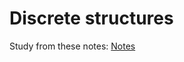 
# Discrete structures

Study from these notes: [Notes](https://store.fmi.uni-sofia.bg/fmi/logic/msoskova/LectureNotesDMA.pdf)
